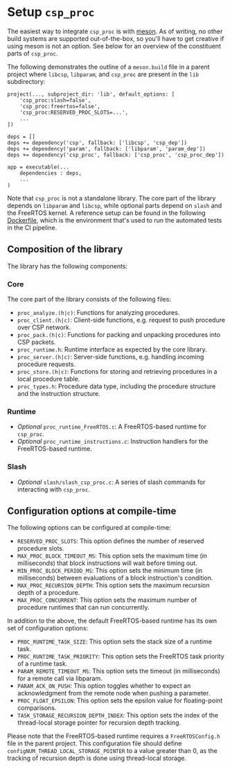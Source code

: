 # Setup `csp_proc`

The easiest way to integrate `csp_proc` is with [meson](https://mesonbuild.com/). As of writing, no other build systems are supported out-of-the-box, so you'll have to get creative if using meson is not an option. See below for an overview of the constituent parts of `csp_proc`.

The following demonstrates the outline of a `meson.build` file in a parent project where `libcsp`, `libparam`, and `csp_proc` are present in the `lib` subdirectory:
```meson
project(..., subproject_dir: 'lib', default_options: [
	'csp_proc:slash=false',
	'csp_proc:freertos=false',
	'csp_proc:RESERVED_PROC_SLOTS=...',
    ...
])

deps = []
deps += dependency('csp', fallback: ['libcsp', 'csp_dep'])
deps += dependency('param', fallback: ['libparam', 'param_dep'])
deps += dependency('csp_proc', fallback: ['csp_proc', 'csp_proc_dep'])

app = executable(...
	dependencies : deps,
	...
)
```

Note that `csp_proc` is not a standalone library. The core part of the library depends on `libparam` and `libcsp`, while optional parts depend on `slash` and the FreeRTOS kernel. A reference setup can be found in the following [Dockerfile](https://github.com/discosat/csp_proc/blob/main/Dockerfile), which is the environment that's used to run the automated tests in the CI pipeline.

## Composition of the library
The library has the following components:
### Core
The core part of the library consists of the following files:
- `proc_analyze.(h|c)`: Functions for analyzing procedures.
- `proc_client.(h|c)`: Client-side functions, e.g. request to push procedure over CSP network.
- `proc_pack.(h|c)`: Functions for packing and unpacking procedures into CSP packets.
- `proc_runtime.h`: Runtime interface as expected by the core library.
- `proc_server.(h|c)`: Server-side functions, e.g. handling incoming procedure requests.
- `proc_store.(h|c)`: Functions for storing and retrieving procedures in a local procedure table.
- `proc_types.h`: Procedure data type, including the procedure structure and the instruction structure.

### Runtime
- _Optional_ `proc_runtime_FreeRTOS.c`: A FreeRTOS-based runtime for `csp_proc`.
- _Optional_ `proc_runtime_instructions.c`: Instruction handlers for the FreeRTOS-based runtime.

### Slash
- _Optional_ `slash/slash_csp_proc.c`: A series of slash commands for interacting with `csp_proc`.


## Configuration options at compile-time

The following options can be configured at compile-time:

- `RESERVED_PROC_SLOTS`: This option defines the number of reserved procedure slots.
- `MAX_PROC_BLOCK_TIMEOUT_MS`: This option sets the maximum time (in milliseconds) that block instructions will wait before timing out.
- `MIN_PROC_BLOCK_PERIOD_MS`: This option sets the minimum time (in milliseconds) between evaluations of a block instruction's condition.
- `MAX_PROC_RECURSION_DEPTH`: This option sets the maximum recursion depth of a procedure.
- `MAX_PROC_CONCURRENT`: This option sets the maximum number of procedure runtimes that can run concurrently.

In addition to the above, the default FreeRTOS-based runtime has its own set of configuration options:

- `PROC_RUNTIME_TASK_SIZE`: This option sets the stack size of a runtime task.
- `PROC_RUNTIME_TASK_PRIORITY`: This option sets the FreeRTOS task priority of a runtime task.
- `PARAM_REMOTE_TIMEOUT_MS`: This option sets the timeout (in milliseconds) for a remote call via libparam.
- `PARAM_ACK_ON_PUSH`: This option toggles whether to expect an acknowledgment from the remote node when pushing a parameter.
- `PROC_FLOAT_EPSILON`: This option sets the epsilon value for floating-point comparisons.
- `TASK_STORAGE_RECURSION_DEPTH_INDEX`: This option sets the index of the thread-local storage pointer for recursion depth tracking.

Please note that the FreeRTOS-based runtime requires a `FreeRTOSConfig.h` file in the parent project. This configuration file should define `configNUM_THREAD_LOCAL_STORAGE_POINTER` to a value greater than 0, as the tracking of recursion depth is done using thread-local storage.
